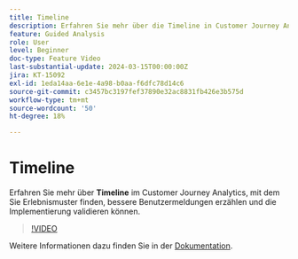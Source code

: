 ```yaml
---
title: Timeline
description: Erfahren Sie mehr über die Timeline in Customer Journey Analytics, die Ihnen dabei hilft, Erlebnismuster zu finden, bessere Benutzermeldungen zu erzählen und die Implementierung zu validieren.
feature: Guided Analysis
role: User
level: Beginner
doc-type: Feature Video
last-substantial-update: 2024-03-15T00:00:00Z
jira: KT-15092
exl-id: 1eda14aa-6e1e-4a98-b0aa-f6dfc78d14c6
source-git-commit: c3457bc3197fef37890e32ac8831fb426e3b575d
workflow-type: tm+mt
source-wordcount: '50'
ht-degree: 18%

---
```


# Timeline

Erfahren Sie mehr über **Timeline** im Customer Journey Analytics, mit dem Sie Erlebnismuster finden, bessere Benutzermeldungen erzählen und die Implementierung validieren können.

>[!VIDEO](https://video.tv.adobe.com/v/3427810/?learn=on)

Weitere Informationen dazu finden Sie in der [Dokumentation](https://experienceleague.adobe.com/en/docs/analytics-platform/using/guided-analysis/streams/timeline).
